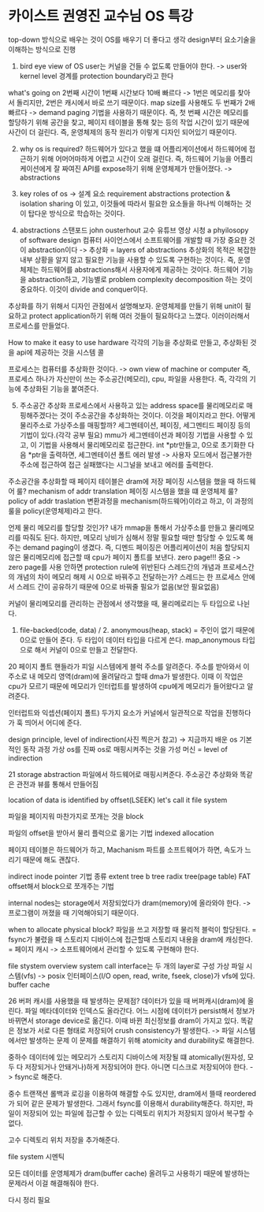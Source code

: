 # 카이스트 권영진 교수님 OS 특강
top-down 방식으로 배우는 것이 OS를 배우기 더 좋다고 생각
design부터 요소기술을 이해하는 방식으로 진행


1. bird eye view of OS
user는 커널을 건들 수 없도록 만들어야 한다. -> user와 kernel level 경계를 protection boundary라고 한다

what's going on
2번째 시간이 1번째 시간보다 10배 빠르다 -> 1번은 메모리를 찾아서 돌리지만, 2번은 캐시에서 바로 쓰기 때문이다.
map size를 사용해도 두 번째가 2배 빠르다 -> demand paging 기법을 사용하기 때문이다.
즉, 첫 번째 시간은 메모리를 할당하기 위해 공간을 찾고, 페이지 테이블을 통해 찾는 등의 작업 시간이 있기 때문에 사간이 더 걸린다.
즉, 운영체제의 동작 원리가 이렇게 디자인 되어있기 때문이다.

2. why os is required?
하드웨어가 있다고 했을 떄 어플리게이션에서 하드웨어에 접근하기 위해 어머어마하게 어렵고 시간이 오래 걸린다.
즉, 하드웨어 기능을 어플리케이션에게 잘 짜여진 API를 expose하기 위해 운영체제가 만들어졌다. -> abstractions

3. key roles of os -> 설계 요소 requirement
abstractions
protection & isolation
sharing
이 있고, 이것들에 따라서 필요한 요소들을 하나씩 이해하는 것이 탑다운 방식으로 학습하는 것이다.

4. abstractions
스탠포드 john ousterhout 교수 유튜브 영상 시청
a  phyilosopy of software design
컴퓨터 사이언스에서 소프트웨어를 개발할 때 가장 중요한 것이 abstraction이다 -> 추상화 = layers of abstractions
추상화의 목적은 복잡한 내부 상황을 알지 않고 필요한 기능을 사용할 수 있도록 구현하는 것이다.
즉, 운영체제는 하드웨어를 abstractions해서 사용자에게 제공하는 것이다.
하드웨어 기능을 abstraction하고, 기능별로 problem complexity decomposition 하는 것이 중요하다. 이것이 divide and conquer이다.

추상화를 하기 위해서 디자인 관점에서 설명해보자.
운영체제를 만들기 위해 unit이 필요하고 protect application하기 위해 여러 것들이 필요하다고 느꼈다.
이러이러해서 프로세스를 만들었다.

How to make it easy to use hardware
각각의 기능을 추상화로 만들고, 추상화된 것을 api에 제공하는 것을 시스템 콜

프로세스는 컴퓨터를 추상화한 것이다. -> own view of machine or computer
즉, 프로세스 하나가 자신만이 쓰는 주소공간(메모리), cpu, 파일을 사용한다.
즉, 각각의 기능에 추상화된 기능을 붙여준다.

5. 주소공간 추상화
프로세스에서 사용하고 있는 address space를 물리메모리로 매핑해주겠다는 것이 주소공간을 추상화하는 것이다.
이것을 페이지라고 한다.
어떻게 물리주소로 가상주소를 매핑할까? 세그멘테이션, 페이징, 세그멘티드 페이징 등의 기법이 있다.(각각 공부 필요)
mmu가 세그멘테이션과 페이징 기법을 사용할 수 있고, 이 기법을 사용해서 물리메모리로 접근한다.
int *ptr만들고, 0으로 초기화한 다음 *ptr을 출력하면, 세그멘테이션 폴트 에러 발생 -> 사용자 모드에서 접근불가한 주소에 접근하여 접근 실패했다는 시그널을 보내고 에러를 출력한다.

주소공간을 추상화할 때 페이지 테이블은 dram에 저장
페이징 시스템을 했을 때 하드웨어 룰? mechanism of addr translation
페이징 시스템을 했을 떄 운영체제 룰? policy of addr traslation
변환과정을 mechanism(하드웨어)이라고 하고, 이 과정의 룰을 policy(운영체제)라고 한다.

언제 물리 메모리를 할당할 것인가?
내가 mmap을 통해서 가상주소를 만들고 물리메모리를 따줘도 된다.
하지만, 메모리 낭비가 심해서 정말 필요할 때만 할당할 수 있도록 해주는 demand paging이 생겼다.
즉, 디멘드 페이징은 어플리케이션이 처음 할당되지 않은 물리메모리에 접근할 때 cpu가 페이지 폴트를 보낸다.
zero page!!! 중요 -> zero page를 사용 안하면 protection rule에 위반된다
스레드간의 개념과 프로세스간의 개념의 차이 메모리 해제 시 0으로 바꿔주고 전달하는가? 스레드는 한 프로세스 안에서 스레드 간이 공유하기 때문에 0으로 바꿔줄 필요가 없음(보안 필요없음)

커널이 물리메모리를 관리하는 관점에서 생각했을 때, 물리메로리는 두 타입으로 나뉜다.
1. file-backed(code, data) / 2. anonymous(heap, stack) = 주인이 없기 때문에 0으로 만들어 준다.
두 타입이 데이터 타입을 다르게 쓴다.
map_anonymous 타입으로 해서 커널이 0으로 만들고 전달한다.

20
페이지 폴트 핸들라가 피일 시스템에게 블럭 주소를 알려준다.
주소를 받아와서 이 주소로 내 메모리 영역(dram)에 올려달라고 할때 dma가 발생한다. 이때 이 작업은 cpu가 모르기 때문에 메모리가 인터럽트를 발생하여 cpu에게 메모리가 들어왔다고 알려준다.

인터럽트와 익셉션(페이지 폴트) 두가지 요소가 커널에서 일관적으로 작업을 진행하다가 훅 띄어서 어디에 준다.

design principle, level of indirection(사진 찍은거 참고) -> 지금까지 배운 os 기본적인 동작 과정
가상 os를 진짜 os로 매핑시켜주는 것을 가성 머신 = level of indirection


21
storage abstraction
파일에서 하드웨어로 매핑시켜준다.
주소공간 추상화와 똑같은 관전과 뷰를 통해서 만들어짐

location of data is identified by offset(LSEEK)
let's call it file system

파일을 페이지워 마찬가지로 쪼개는 것을 block

파일의 offset을 받아서 물리 플럭으로 옮기는 기법 indexed allocation

페이지 테이블은 하드웨어가 하고,
Machanism 파트를 소프트웨어가 하면, 속도가 느리기 때문에 해도 괜찮다.

indirect inode pointer 기법 종류
extent tree
b tree
radix tree(page table)
FAT
offset해서 block으로 쪼개주는 기법

internal nodes는 storage에서 저장되었다가 dram(memory)에 올라와야 한다. -> 프로그램이 꺼졌을 때 기억해야되기 때문이다.

when to allocate physical block? 파일을 쓰고 저장할 때 물리적 블럭이 할당된다. = fsync가 불렸을 때
스토리지 디바이스에 접근할때 스토리지 내용을 dram에 캐싱한다. = 페이지 캐시 -> 소프트웨어에서 관리할 수 있도록 구현해야 한다.

file stystem overview
system call interface는 두 개의 layer로 구성
가상 파일 시스템(vfs) -> posix 인터페이스(I/O open, read, write, fseek, close)가 vfs에 있다.
buffer cache

26
버퍼 캐시를 사용했을 때 발생하는 문제점?
데이터가 있을 때 버퍼캐시(dram)에 올린다. 파일 메타데이터와 인덱스도 올라간다.
어느 시점에 데이터가 persist해서 정보가 바뀌면서 storage device로 옮긴다.
이때 바뀐 최신정보를 dram이 가지고 있다.
똑같은 정보가 서로 다른 형태로 저장되어 crush consistency가 발생한다. -> 파일 시스템에서만 발생하는 문제
이 문제를 해결하기 위해 atomicity and durability로 해결한다.

중하수
데이터에 있는 메모리가 스토리지 디바이스에 저장될 떄 atomically(원자성, 모두 다 저장되거나 안돼거나)하게 저장되어야 한다.
아니면 디스크로 저장되어야 한다. -> fsync로 해준다.

중수
트랜잭션 롤백과 로깅을 이용하여 해결할 수도 있지만, dram에서 뜰때 reordered가 되어 같은 문제가 발생한다.
그래서 fsync를 이용해서 durability해준다.
하지만, 파일이 저장되어 있는 파일에 접근할 수 있는 디렉토리 위치가 저장되지 않아서 복구할 수 없다.

고수
디렉토리 위치 저장을 추가해준다.

file system 시멘틱

모든 데이터를 운영체제가 dram(buffer cache) 올려두고 사용하기 때문에 발생하는 문제라서 이걸 해결해줘야 한다.

다시 정리 필요